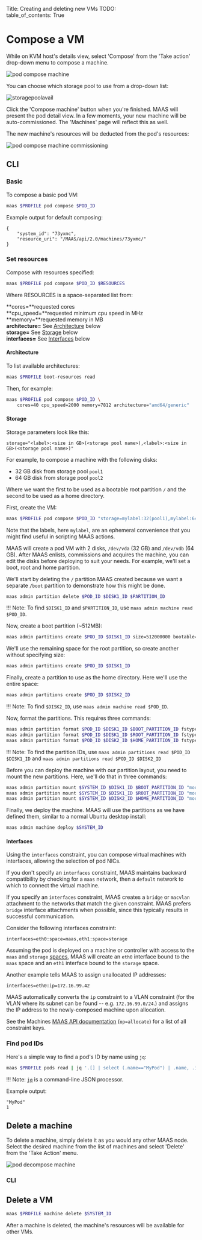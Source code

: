 Title: Creating and deleting new VMs
TODO:  
table_of_contents: True


# Compose a VM

While on KVM host's details view, select 'Compose' from the 'Take action'
drop-down menu to compose a machine.

![pod compose machine][img__pod-compose-machine]

You can choose which storage pool to use from a drop-down list:

![storagepoolavail][img__storagepoolavail]

Click the 'Compose machine' button when you're finished. MAAS will present the pod
detail view. In a few moments, your new machine will be auto-commissioned. The
'Machines' page will reflect this as well.

The new machine's resources will be deducted from the pod's resources:

![pod compose machine commissioning][img__pod-compose-machine-commissioning]

## CLI

### Basic

To compose a basic pod VM:

```bash
maas $PROFILE pod compose $POD_ID
```

Example output for default composing:

```no-highlight
{
    "system_id": "73yxmc",
    "resource_uri": "/MAAS/api/2.0/machines/73yxmc/"
}
```

### Set resources

Compose with resources specified:

```bash
maas $PROFILE pod compose $POD_ID $RESOURCES
```

Where RESOURCES is a space-separated list from:

**cores=**requested cores  
**cpu_speed=**requested minimum cpu speed in MHz  
**memory=**requested memory in MB  
**architecture=** See [Architecture][architecture] below  
**storage=** See [Storage][storage] below  
**interfaces=** See [Interfaces][interfaceconstraints] below  

#### Architecture

To list available architectures:

```bash
maas $PROFILE boot-resources read
```

Then, for example:

```bash
maas $PROFILE pod compose $POD_ID \
	cores=40 cpu_speed=2000 memory=7812 architecture="amd64/generic"
```

#### Storage

Storage parameters look like this:

```no-highlight
storage="<label>:<size in GB>(<storage pool name>),<label>:<size in GB>(<storage pool name>)"
```

For example, to compose a machine with the following disks:

- 32 GB disk from storage pool `pool1`
- 64 GB disk from storage pool `pool2`

Where we want the first to be used as a bootable root partition `/` and the
second to be used as a home directory.

First, create the VM:

```bash
maas $PROFILE pod compose $POD_ID "storage=mylabel:32(pool1),mylabel:64(pool2)"
```

Note that the labels, here `mylabel`, are an ephemeral convenience that you
might find useful in scripting MAAS actions.

MAAS will create a pod VM with 2 disks, `/dev/vda` (32 GB) and `/dev/vdb` (64
GB). After MAAS enlists, commissions and acquires the machine, you can edit the
disks before deploying to suit your needs. For example, we'll set a boot, root
and home partition.

We'll start by deleting the `/` partition MAAS created because we want a separate
`/boot` partition to demonstrate how this might be done.

```bash
maas admin partition delete $POD_ID $DISK1_ID $PARTITION_ID
```

!!! Note:
    To find `$DISK1_ID` and `$PARTITION_ID`, use `maas admin machine read
    $POD_ID`.

Now, create a boot partition (~512MB):

```bash
maas admin partitions create $POD_ID $DISK1_ID size=512000000 bootable=True
```

We'll use the remaining space for the root partition, so create another without
specifying size:

```bash
maas admin partitions create $POD_ID $DISK1_ID
```

Finally, create a partition to use as the home directory. Here we'll use the entire
space:

```bash
maas admin partitions create $POD_ID $DISK2_ID
```

!!! Note:
    To find `$DISK2_ID`, use `maas admin machine read $POD_ID`.

Now, format the partitions. This requires three commands:

```bash
maas admin partition format $POD_ID $DISK1_ID $BOOT_PARTITION_ID fstype=ext2
maas admin partition format $POD_ID $DISK1_ID $ROOT_PARTITION_ID fstype=ext4
maas admin partition format $POD_ID $DISK2_ID $HOME_PARTITION_ID fstype=ext4
```

!!! Note:
    To find the partition IDs, use `maas admin partitions read $POD_ID
    $DISK1_ID` and `maas admin partitions read $POD_ID $DISK2_ID`

Before you can deploy the machine with our partition layout, you need to mount
the new partitions. Here, we'll do that in three commands:

```bash
maas admin partition mount $SYSTEM_ID $DISK1_ID $BOOT_PARTITION_ID "mount_point=/boot"
maas admin partition mount $SYSTEM_ID $DISK1_ID $ROOT_PARTITION_ID "mount_point=/"
maas admin partition mount $SYSTEM_ID $DISK2_ID $HOME_PARTITION_ID "mount_point=/home"
```

Finally, we deploy the machine. MAAS will use the partitions as we have defined
them, similar to a normal Ubuntu desktop install:

```bash
maas admin machine deploy $SYSTEM_ID
```

#### Interfaces

Using the `interfaces` constraint, you can compose virtual machines with
interfaces, allowing the selection of pod NICs.

If you don't specify an `interfaces` constraint, MAAS maintains backward
compatibility by checking for a `maas` network, then a `default` network to
which to connect the virtual machine.

If you specify an `interfaces` constraint, MAAS creates a `bridge` or `macvlan`
attachment to the networks that match the given constraint. MAAS prefers `bridge`
interface attachments when possible, since this typically results in successful
communication.


Consider the following interfaces constraint:

```no-highlight
interfaces=eth0:space=maas,eth1:space=storage
```

Assuming the pod is deployed on a machine or controller with access to the
`maas` and `storage` [spaces][spaces], MAAS will create an `eth0` interface
bound to the `maas` space and an `eth1` interface bound to the `storage` space.

Another example tells MAAS to assign unallocated IP addresses:

```no-highlight
interfaces=eth0:ip=172.16.99.42
```

MAAS automatically converts the `ip` constraint to a VLAN constraint (for the
VLAN where its subnet can be found -- e.g. `172.16.99.0/24`.) and assigns the IP
address to the newly-composed machine upon allocation.

See the Machines [MAAS API documentation][api] (`op=allocate`) for a list of all
constraint keys.

### Find pod IDs

Here's a simple way to find a pod's ID by name using `jq`:

```bash
maas $PROFILE pods read | jq '.[] | select (.name=="MyPod") | .name, .id'
```
!!! Note:
    [`jq`][jq] is a command-line JSON processor.

Example output:

```no-highlight
"MyPod"
1
```

## Delete a machine

To delete a machine, simply delete it as you would any other MAAS node.  Select
the desired machine from the list of machines and select 'Delete' from the 'Take
Action' menu.

![pod decompose machine][img__pod-decompose-machine]

### CLI

## Delete a VM

```bash
maas $PROFILE machine delete $SYSTEM_ID
```

After a machine is deleted, the machine's resources will be available for other
VMs.


<!-- LINKS -->

[img__pod-compose-machine]: ../media/manage-kvm-pods__2.5_pod-compose-machine.png
[img__storagepoolavail]: ../media/manage-kvm-pods__2.5_libvirt_storage.png
[img__pod-compose-machine-commissioning]: ../media/manage-kvm-pods__2.5_pod-compose-machine-commissioning.png
[img__pod-decompose-machine]: ../media/manage-kvm-pods__2.5_pod-decompose-machine.png

[jq]: https://stedolan.github.io/jq/
[api]: api.md#machines
[spaces]: intro-concepts.md#spaces
[resources]: #set-resources
[storage]: #storage
[architecture]: #architecture
[interfaceconstraints]: #interfaces
